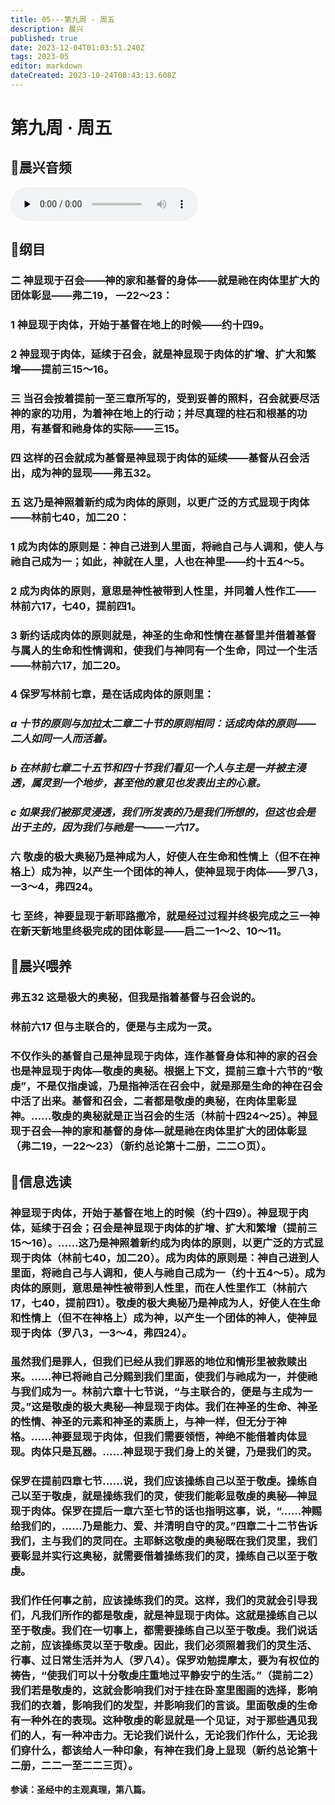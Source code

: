 ```yaml
---
title: 05---第九周 · 周五
description: 晨兴
published: true
date: 2023-12-04T01:03:51.240Z
tags: 2023-05
editor: markdown
dateCreated: 2023-10-24T08:43:13.608Z
---
```


# 第九周 · 周五
## 🎵晨兴音频
<audio id="audio" controls="" preload="none">
      <source id="mp3" src="/2023-05/week9/week9day5.mp3">
</audio>

## 📖纲目

### 二  神显现于召会——神的家和基督的身体——就是祂在肉体里扩大的团体彰显——弗二19， —22～23：

### 1  神显现于肉体，开始于基督在地上的时候——约十四9。

### 2  神显现于肉体，延续于召会，就是神显现于肉体的扩增、扩大和繁增——提前三15～16。

### 三  当召会按着提前一至三章所写的，受到妥善的照料，召会就要尽活神的家的功用，为着神在地上的行动；并尽真理的柱石和根基的功用，有基督和祂身体的实际——三15。

### 四  这样的召会就成为基督是神显现于肉体的延续——基督从召会活出，成为神的显现——弗五32。

### 五  这乃是神照着新约成为肉体的原则，以更广泛的方式显现于肉体——林前七40，加二20：

### 1  成为肉体的原则是：神自己进到人里面，将祂自己与人调和，使人与祂自己成为一；如此，神就在人里，人也在神里——约十五4～5。

### 2  成为肉体的原则，意思是神性被带到人性里，并同着人性作工——林前六17，七40，提前四1。

### 3  新约话成肉体的原则就是，神圣的生命和性情在基督里并借着基督与属人的生命和性情调和，使我们与神同有一个生命，同过一个生活——林前六17，加二20。

### 4  保罗写林前七章，是在话成肉体的原则里：

### *a  十节的原则与加拉太二章二十节的原则相同：话成肉体的原则——二人如同一人而活着。*

### *b  在林前七章二十五节和四十节我们看见一个人与主是一并被主浸透，属灵到一个地步，甚至他的意见也发表出主的心意。*

### *c  如果我们被那灵浸透，我们所发表的乃是我们所想的，但这也会是出于主的，因为我们与祂是一——一六17。*

### 六  敬虔的极大奥秘乃是神成为人，好使人在生命和性情上（但不在神格上）成为神，以产生一个团体的神人，使神显现于肉体——罗八3，一3～4，弗四24。

### 七  至终，神要显现于新耶路撒冷，就是经过过程并终极完成之三一神在新天新地里终极完成的团体彰显——启二一1～2、10～11。

## 📖晨兴喂养

### **弗五32    这是极大的奥秘，但我是指着基督与召会说的。**

### **林前六17    但与主联合的，便是与主成为一灵。**

### 不仅作头的基督自己是神显现于肉体，连作基督身体和神的家的召会也是神显现于肉体—敬虔的奥秘。根据上下文，提前三章十六节的“敬虔”，不是仅指虔诚，乃是指神活在召会中，就是那是生命的神在召会中活了出来。基督和召会，二者都是敬虔的奥秘，在肉体里彰显神。……敬虔的奥秘就是正当召会的生活（林前十四24～25）。神显现于召会—神的家和基督的身体—就是祂在肉体里扩大的团体彰显（弗二19，一22～23）（新约总论第十二册，二二○页）。

## 📖信息选读

### 神显现于肉体，开始于基督在地上的时候（约十四9）。神显现于肉体，延续于召会；召会是神显现于肉体的扩增、扩大和繁增（提前三15～16）。……这乃是神照着新约成为肉体的原则，以更广泛的方式显现于肉体（林前七40，加二20）。成为肉体的原则是：神自己进到人里面，将祂自己与人调和，使人与祂自己成为一（约十五4～5）。成为肉体的原则，意思是神性被带到人性里，而在人性里作工（林前六17，七40，提前四1）。敬虔的极大奥秘乃是神成为人，好使人在生命和性情上（但不在神格上）成为神，以产生一个团体的神人，使神显现于肉体（罗八3，一3～4，弗四24）。

### 虽然我们是罪人，但我们已经从我们罪恶的地位和情形里被救赎出来。……神已将祂自己分赐到我们里面，使我们与祂成为一，并使祂与我们成为一。林前六章十七节说，“与主联合的，便是与主成为一灵。”这是敬虔的极大奥秘—神显现于肉体。我们在神圣的生命、神圣的性情、神圣的元素和神圣的素质上，与神一样，但无分于神格。……神要显现于肉体，但我们需要领悟，神绝不能借着肉体显现。肉体只是瓦器。……神显现于我们身上的关键，乃是我们的灵。

### 保罗在提前四章七节……说，我们应该操练自己以至于敬虔。操练自己以至于敬虔，就是操练我们的灵，使我们能彰显敬虔的奥秘—神显现于肉体。保罗在提后一章六至七节的话也指明这事，说，“……神赐给我们的，……乃是能力、爱、并清明自守的灵。”四章二十二节告诉我们，主与我们的灵同在。主耶稣这敬虔的奥秘既在我们灵里，我们要彰显并实行这奥秘，就需要借着操练我们的灵，操练自己以至于敬虔。

### 我们作任何事之前，应该操练我们的灵。这样，我们的灵就会引导我们，凡我们所作的都是敬虔，就是神显现于肉体。这就是操练自己以至于敬虔。我们在一切事上，都需要操练自己以至于敬虔。我们说话之前，应该操练灵以至于敬虔。因此，我们必须照着我们的灵生活、行事、过日常生活并为人（罗八4）。保罗劝勉提摩太，要为有权位的祷告，“使我们可以十分敬虔庄重地过平静安宁的生活。”（提前二2）我们若是敬虔的，这就会影响我们对于挂在卧室里图画的选择，影响我们的衣着，影响我们的发型，并影响我们的言谈。里面敬虔的生命有一种外在的表现。这种敬虔的彰显就是一个见证，对于那些遇见我们的人，有一种冲击力。无论我们说什么，无论我们作什么，无论我们穿什么，都该给人一种印象，有神在我们身上显现（新约总论第十二册，二二一至二二三页）。

**参读：圣经中的主观真理，第八篇。**
<!-- Google tag (gtag.js) -->
<script async src="https://www.googletagmanager.com/gtag/js?id=G-1P8709Z16T"></script>
<script>
  window.dataLayer = window.dataLayer || [];
  function gtag(){dataLayer.push(arguments);}
  gtag('js', new Date());

  gtag('config', 'G-1P8709Z16T');
</script>
